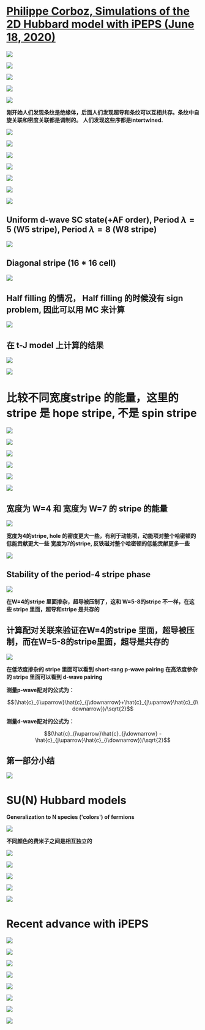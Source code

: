 # [Philippe Corboz, Simulations of the 2D Hubbard model with iPEPS (June 18, 2020)](https://www.youtube.com/watch?v=ZGR9-n3va7c)

![](https://github.com/yangyuan16/Literatures_reading/blob/main/strong_correlated_electrons/figs-A-Hubbard-5/fig1.png)

![](https://github.com/yangyuan16/Literatures_reading/blob/main/strong_correlated_electrons/figs-A-Hubbard-5/fig2.png)

![](https://github.com/yangyuan16/Literatures_reading/blob/main/strong_correlated_electrons/figs-A-Hubbard-5/fig3.png)

![](https://github.com/yangyuan16/Literatures_reading/blob/main/strong_correlated_electrons/figs-A-Hubbard-5/fig4.png)

![](https://github.com/yangyuan16/Literatures_reading/blob/main/strong_correlated_electrons/figs-A-Hubbard-5/fig5.png)

**刚开始人们发现条纹是绝缘体，后面人们发现超导和条纹可以互相共存。条纹中自旋关联和密度关联都是调制的。**
**人们发现这些序都是intertwined.**

![](https://github.com/yangyuan16/Literatures_reading/blob/main/strong_correlated_electrons/figs-A-Hubbard-5/fig6.png)

![](https://github.com/yangyuan16/Literatures_reading/blob/main/strong_correlated_electrons/figs-A-Hubbard-5/fig7.png)

![](https://github.com/yangyuan16/Literatures_reading/blob/main/strong_correlated_electrons/figs-A-Hubbard-5/fig8.png)

![](https://github.com/yangyuan16/Literatures_reading/blob/main/strong_correlated_electrons/figs-A-Hubbard-5/fig9.png)

![](https://github.com/yangyuan16/Literatures_reading/blob/main/strong_correlated_electrons/figs-A-Hubbard-5/fig10.png)

![](https://github.com/yangyuan16/Literatures_reading/blob/main/strong_correlated_electrons/figs-A-Hubbard-5/fig11.png)

![](https://github.com/yangyuan16/Literatures_reading/blob/main/strong_correlated_electrons/figs-A-Hubbard-5/fig12.png)

## Uniform d-wave SC state(+AF order), Period $\lambda=5$ (W5 stripe), Period $\lambda=8$ (W8 stripe)

![](https://github.com/yangyuan16/Literatures_reading/blob/main/strong_correlated_electrons/figs-A-Hubbard-5/fig13.png)

## Diagonal stripe (16 * 16 cell)

![](https://github.com/yangyuan16/Literatures_reading/blob/main/strong_correlated_electrons/figs-A-Hubbard-5/fig14.png)

## Half filling 的情况， Half filling 的时候没有 sign problem, 因此可以用 MC 来计算

![](https://github.com/yangyuan16/Literatures_reading/blob/main/strong_correlated_electrons/figs-A-Hubbard-5/fig15.png)

## 在 t-J model 上计算的结果

![](https://github.com/yangyuan16/Literatures_reading/blob/main/strong_correlated_electrons/figs-A-Hubbard-5/fig16.png)

![](https://github.com/yangyuan16/Literatures_reading/blob/main/strong_correlated_electrons/figs-A-Hubbard-5/fig17.png)

# 比较不同宽度stripe 的能量，这里的stripe 是 hope stripe, 不是 spin stripe

![](https://github.com/yangyuan16/Literatures_reading/blob/main/strong_correlated_electrons/figs-A-Hubbard-5/fig18.png)

![](https://github.com/yangyuan16/Literatures_reading/blob/main/strong_correlated_electrons/figs-A-Hubbard-5/fig19.png)

![](https://github.com/yangyuan16/Literatures_reading/blob/main/strong_correlated_electrons/figs-A-Hubbard-5/fig20.png)

![](https://github.com/yangyuan16/Literatures_reading/blob/main/strong_correlated_electrons/figs-A-Hubbard-5/fig21.png)

![](https://github.com/yangyuan16/Literatures_reading/blob/main/strong_correlated_electrons/figs-A-Hubbard-5/fig22.png)

![](https://github.com/yangyuan16/Literatures_reading/blob/main/strong_correlated_electrons/figs-A-Hubbard-5/fig23.png)

## 宽度为 W=4 和 宽度为 W=7 的 stripe 的能量

![](https://github.com/yangyuan16/Literatures_reading/blob/main/strong_correlated_electrons/figs-A-Hubbard-5/fig24.png)

**宽度为4的stripe, hole 的密度更大一些，有利于动能项，动能项对整个哈密顿的低能贡献更大一些**
**宽度为7的stripe, 反铁磁对整个哈密顿的低能贡献更多一些**

![](https://github.com/yangyuan16/Literatures_reading/blob/main/strong_correlated_electrons/figs-A-Hubbard-5/fig25.png)

## Stability of the period-4 stripe phase

![](https://github.com/yangyuan16/Literatures_reading/blob/main/strong_correlated_electrons/figs-A-Hubbard-5/fig26.png)

**在W=4的stripe 里面掺杂，超导被压制了，这和 W=5-8的stripe 不一样，在这些 stripe 里面，超导和stripe 是共存的**

## 计算配对关联来验证在W=4的stripe 里面，超导被压制，而在W=5-8的stripe里面，超导是共存的

![](https://github.com/yangyuan16/Literatures_reading/blob/main/strong_correlated_electrons/figs-A-Hubbard-5/fig27.png)

**在低浓度掺杂的 stripe 里面可以看到  short-rang p-wave pairing**
**在高浓度参杂的 stripe 里面可以看到 d-wave pairing**

**测量p-wave配对的公式为：**

$$(\hat{c}_{i\uparrow}\hat{c}_{j\downarrow}+\hat{c}_{j\uparrow}\hat{c}_{i\downarrow})/\sqrt{2}$$

**测量d-wave配对的公式为：**

$$(\hat{c}_{i\uparrow}\hat{c}_{j\downarrow} - \hat{c}_{j\uparrow}\hat{c}_{i\downarrow})/\sqrt{2}$$

## 第一部分小结

![](https://github.com/yangyuan16/Literatures_reading/blob/main/strong_correlated_electrons/figs-A-Hubbard-5/fig28.png)

# SU(N) Hubbard models

**Generalization to N species ('colors') of fermions**

![](https://github.com/yangyuan16/Literatures_reading/blob/main/strong_correlated_electrons/figs-A-Hubbard-5/fig29.png)

**不同颜色的费米子之间是相互独立的**

![](https://github.com/yangyuan16/Literatures_reading/blob/main/strong_correlated_electrons/figs-A-Hubbard-5/fig30.png)

![](https://github.com/yangyuan16/Literatures_reading/blob/main/strong_correlated_electrons/figs-A-Hubbard-5/fig31.png)

![](https://github.com/yangyuan16/Literatures_reading/blob/main/strong_correlated_electrons/figs-A-Hubbard-5/fig32.png)

![](https://github.com/yangyuan16/Literatures_reading/blob/main/strong_correlated_electrons/figs-A-Hubbard-5/fig33.png)

![](https://github.com/yangyuan16/Literatures_reading/blob/main/strong_correlated_electrons/figs-A-Hubbard-5/fig34.png)

# Recent advance with iPEPS

![](https://github.com/yangyuan16/Literatures_reading/blob/main/strong_correlated_electrons/figs-A-Hubbard-5/fig35.png)

![](https://github.com/yangyuan16/Literatures_reading/blob/main/strong_correlated_electrons/figs-A-Hubbard-5/fig36.png)

![](https://github.com/yangyuan16/Literatures_reading/blob/main/strong_correlated_electrons/figs-A-Hubbard-5/fig37.png)

![](https://github.com/yangyuan16/Literatures_reading/blob/main/strong_correlated_electrons/figs-A-Hubbard-5/fig38.png)

![](https://github.com/yangyuan16/Literatures_reading/blob/main/strong_correlated_electrons/figs-A-Hubbard-5/fig39.png)

![](https://github.com/yangyuan16/Literatures_reading/blob/main/strong_correlated_electrons/figs-A-Hubbard-5/fig40.png)

![](https://github.com/yangyuan16/Literatures_reading/blob/main/strong_correlated_electrons/figs-A-Hubbard-5/fig41.png)

![](https://github.com/yangyuan16/Literatures_reading/blob/main/strong_correlated_electrons/figs-A-Hubbard-5/fig42.png)
